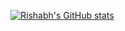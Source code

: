 

[![Rishabh's GitHub stats](https://github-readme-stats.vercel.app/api?username=rishabh-arya95&count_private=true)](https://github.com/anuraghazra/github-readme-stats)
